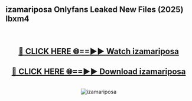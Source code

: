 <h2>izamariposa Onlyfans Leaked New Files (2025) lbxm4</h2>
<br>
<div align="center">
<h2><a href="https://mediafiles.top/izamariposa&ref=git" rel="nofollow">🔴 CLICK HERE 🌐==►► Watch izamariposa</a></h2>
<h2><a href="https://mediafiles.top/izamariposa&ref=git" rel="nofollow">🔴 CLICK HERE 🌐==►► Download izamariposa</a></h2>
<br>
<a href="https://mediafiles.top/izamariposa&ref=git" rel="nofollow" data-target="animated-image.originalLink"><img src="https://i.ibb.co.com/xMMVF88/686577567.gif" alt="izamariposa" style="max-width: 100%; display: inline-block;" data-target="animated-image.originalImage"></a>
</div>
<br>
<br>